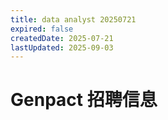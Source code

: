 ```yaml
---
title: data analyst 20250721
expired: false
createdDate: 2025-07-21
lastUpdated: 2025-09-03
---
```


# Genpact 招聘信息

<JobPostingTable job-posting-json-path="genpact/data/data-analyst-20250721" />